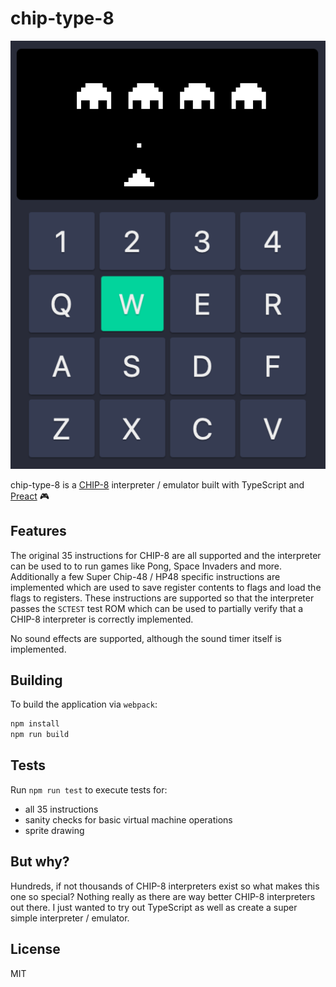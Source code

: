 # chip-type-8

![chip-type-8](docs/screenshot.png)

chip-type-8 is a [CHIP-8](https://en.wikipedia.org/wiki/CHIP-8) interpreter / emulator built with TypeScript and [Preact](https://github.com/developit/preact)  🎮

## Features

The original 35 instructions for CHIP-8 are all supported and the interpreter can be used to to run games like Pong, Space Invaders and more. Additionally a few Super Chip-48 / HP48 specific instructions are implemented which are used to save register contents to flags and load the flags to registers. These instructions are supported so that the interpreter passes the `SCTEST` test ROM which can be used to partially verify that a CHIP-8 interpreter is correctly implemented.

No sound effects are supported, although the sound timer itself is implemented.

## Building

To build the application via `webpack`:

```bash
npm install
npm run build
```

## Tests

Run `npm run test` to execute tests for:

* all 35 instructions
* sanity checks for basic virtual machine operations
* sprite drawing

## But why?

Hundreds, if not thousands of CHIP-8 interpreters exist so what makes this one so special? Nothing really as there are way better CHIP-8 interpreters out there. I just wanted to try out TypeScript as well as create a super simple interpreter / emulator.

## License

MIT
